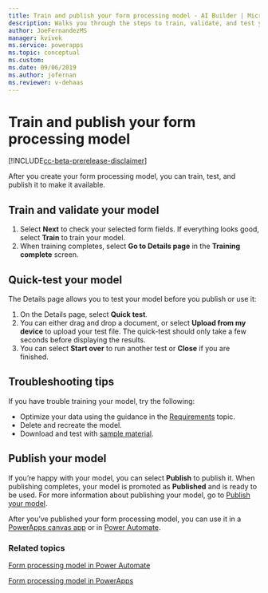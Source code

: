 ```yaml
---
title: Train and publish your form processing model - AI Builder | Microsoft Docs
description: Walks you through the steps to train, validate, and test your form processing model in AI Builder.
author: JoeFernandezMS
manager: kvivek
ms.service: powerapps
ms.topic: conceptual
ms.custom: 
ms.date: 09/06/2019
ms.author: jofernan
ms.reviewer: v-dehaas
---
```


# Train and publish your form processing model

[!INCLUDE[cc-beta-prerelease-disclaimer](./includes/cc-beta-prerelease-disclaimer.md)]

After you create your form processing model, you can train, test, and publish it to make it available.

## Train and validate your model

1. Select **Next** to check your selected form fields. If everything looks good, select **Train** to train your model.
1. When training completes,  select **Go to Details page** in the **Training complete** screen.

## Quick-test your model

The Details page allows you to test your model before you publish or use it:

1. On the Details page, select **Quick test**.
2. You can either drag and drop a document, or select **Upload from my device** to upload your test file. The quick-test should only take a few seconds before displaying the results.
3. You can select **Start over** to run another test or **Close** if you are finished.

## Troubleshooting tips

If you have trouble training your model, try the following:

- Optimize your data using the guidance in the [Requirements](form-processing-model-requirements.md) topic.
- Delete and recreate the model.
- Download and test with [sample material](https://go.microsoft.com/fwlink/?linkid=2103171).

## Publish your model

If you’re happy with your model, you can select **Publish**  to publish it. When publishing completes, your model is promoted as **Published** and is ready to be used. For more information about publishing your model, go to [Publish your model](publish-model.md).

After you’ve published your form processing model, you can use it in a  [PowerApps canvas app](/ai-builder/form-processor-component-in-powerapps) or in [Power Automate](/ai-builder/form-processing-model-in-flow).

### Related topics

[Form processing model in Power Automate](form-processing-model-in-flow.md)

[Form processing model in PowerApps](form-processor-component-in-powerapps.md)
